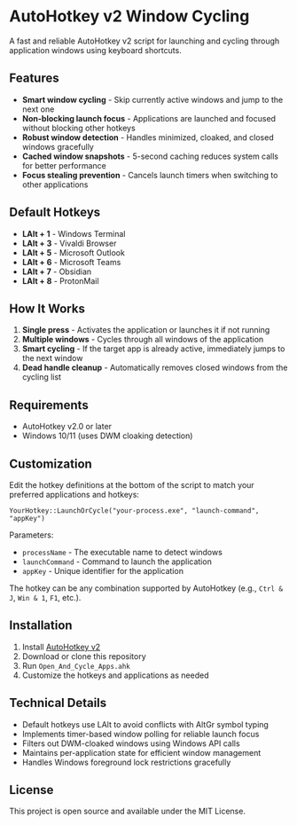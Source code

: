 # AutoHotkey v2 Window Cycling

A fast and reliable AutoHotkey v2 script for launching and cycling through application windows using keyboard shortcuts.

## Features

- **Smart window cycling** - Skip currently active windows and jump to the next one
- **Non-blocking launch focus** - Applications are launched and focused without blocking other hotkeys
- **Robust window detection** - Handles minimized, cloaked, and closed windows gracefully
- **Cached window snapshots** - 5-second caching reduces system calls for better performance
- **Focus stealing prevention** - Cancels launch timers when switching to other applications

## Default Hotkeys

- **LAlt + 1** - Windows Terminal
- **LAlt + 3** - Vivaldi Browser
- **LAlt + 5** - Microsoft Outlook
- **LAlt + 6** - Microsoft Teams
- **LAlt + 7** - Obsidian
- **LAlt + 8** - ProtonMail

## How It Works

1. **Single press** - Activates the application or launches it if not running
2. **Multiple windows** - Cycles through all windows of the application
3. **Smart cycling** - If the target app is already active, immediately jumps to the next window
4. **Dead handle cleanup** - Automatically removes closed windows from the cycling list

## Requirements

- AutoHotkey v2.0 or later
- Windows 10/11 (uses DWM cloaking detection)

## Customization

Edit the hotkey definitions at the bottom of the script to match your preferred applications and hotkeys:

```autohotkey
YourHotkey::LaunchOrCycle("your-process.exe", "launch-command", "appKey")
```

Parameters:
- `processName` - The executable name to detect windows
- `launchCommand` - Command to launch the application  
- `appKey` - Unique identifier for the application

The hotkey can be any combination supported by AutoHotkey (e.g., `Ctrl & J`, `Win & 1`, `F1`, etc.).

## Installation

1. Install [AutoHotkey v2](https://www.autohotkey.com/v2/)
2. Download or clone this repository
3. Run `Open_And_Cycle_Apps.ahk`
4. Customize the hotkeys and applications as needed

## Technical Details

- Default hotkeys use LAlt to avoid conflicts with AltGr symbol typing
- Implements timer-based window polling for reliable launch focus
- Filters out DWM-cloaked windows using Windows API calls
- Maintains per-application state for efficient window management
- Handles Windows foreground lock restrictions gracefully

## License

This project is open source and available under the MIT License.
